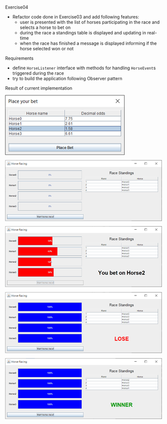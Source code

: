 Exercise04
- Refactor code done in Exercise03 and add following features:
  - user is presented with the list of horses participating in the race
  and selects a horse to bet on
  - during the race a standings table is displayed and updating in real-time
  - when the race has finished a message is displayed 
    informing if the horse selected won or not

Requirements
- define `HorseListener` interface with methods for handling `HorseEvent`s
triggered during the race
- try to build the application following Observer pattern

Result of current implementation

![horse race bet dialog](doc/horse_race_bet_dialog.png)

![horse race start](doc/horse_race_start.png)

![horse race progress](doc/horse_race_progress.png)

![horse race end lose](doc/horse_race_end_lose.png)

![horse race end win](doc/horse_race_end_win.png)
